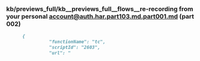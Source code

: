 ### kb/previews_full/kb__previews_full__flows__re-recording from your personal account@auth.har.part103.md.part001.md (part 002)

```md
      {
                "functionName": "tc",
                "scriptId": "2603",
                "url": "
```

```
